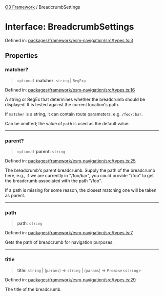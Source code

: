 [O3 Framework](../API.md) / BreadcrumbSettings

# Interface: BreadcrumbSettings

Defined in: [packages/framework/esm-navigation/src/types.ts:3](https://github.com/habeshabro/openmrs-esm-core/blob/main/packages/framework/esm-navigation/src/types.ts#L3)

## Properties

### matcher?

> `optional` **matcher**: `string` \| `RegExp`

Defined in: [packages/framework/esm-navigation/src/types.ts:16](https://github.com/habeshabro/openmrs-esm-core/blob/main/packages/framework/esm-navigation/src/types.ts#L16)

A string or RegEx that determines whether the breadcrumb should be displayed.
It is tested against the current location's path.

If `matcher` is a string, it can contain route parameters. e.g. `/foo/:bar`.

Can be omitted; the value of `path` is used as the default value.

***

### parent?

> `optional` **parent**: `string`

Defined in: [packages/framework/esm-navigation/src/types.ts:25](https://github.com/habeshabro/openmrs-esm-core/blob/main/packages/framework/esm-navigation/src/types.ts#L25)

The breadcrumb's parent breadcrumb. Supply the path of the breadcrumb here, e.g.,
if we are currently in "/foo/bar", you could provide "/foo" to get the breadcrumb
associated with the path "/foo".

If a path is missing for some reason, the closest matching one will be taken as
parent.

***

### path

> **path**: `string`

Defined in: [packages/framework/esm-navigation/src/types.ts:7](https://github.com/habeshabro/openmrs-esm-core/blob/main/packages/framework/esm-navigation/src/types.ts#L7)

Gets the path of breadcrumb for navigation purposes.

***

### title

> **title**: `string` \| (`params`) => `string` \| (`params`) => `Promise`\<`string`\>

Defined in: [packages/framework/esm-navigation/src/types.ts:29](https://github.com/habeshabro/openmrs-esm-core/blob/main/packages/framework/esm-navigation/src/types.ts#L29)

The title of the breadcrumb.
